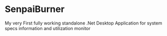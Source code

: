 # SenpaiBurner
My very First fully working standalone .Net Desktop Application for system specs information and utilization monitor
